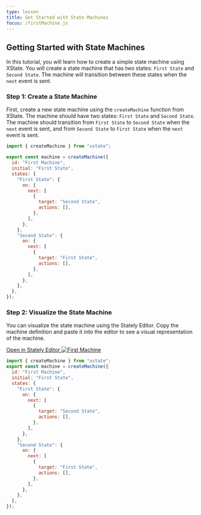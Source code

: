 ```yaml
---
type: lesson
title: Get Started with State Machines
focus: /firstMachine.js
---
```


## Getting Started with State Machines

In this tutorial, you will learn how to create a simple state machine using XState. You will create a state machine that has two states: `First State` and `Second State`. The machine will transition between these states when the `next` event is sent.

### Step 1: Create a State Machine

First, create a new state machine using the `createMachine` function from XState. The machine should have two states: `First State` and `Second State`. The machine should transition from `First State` to `Second State` when the `next` event is sent, and from `Second State` to `First State` when the `next` event is sent.

```js
import { createMachine } from "xstate";

export const machine = createMachine({
  id: "First Machine",
  initial: "First State",
  states: {
    "First State": {
      on: {
        next: [
          {
            target: "Second State",
            actions: [],
          },
        ],
      },
    },
    "Second State": {
      on: {
        next: [
          {
            target: "First State",
            actions: [],
          },
        ],
      },
    },
  },
});
```

### Step 2: Visualize the State Machine

You can visualize the state machine using the Stately Editor. Copy the machine definition and paste it into the editor to see a visual representation of the machine.

<a href="https://stately.ai/registry/editor/6ad630e7-c4f1-40e5-8068-4c0a0398a8e9?machineId=a5701504-59a3-4092-9bd4-3972be705357&mode=design" target="_blank">
Open in Stately Editor
<img src="/first-machine.png" alt="First Machine" />
</a>

```js add={9}
import { createMachine } from "xstate";
export const machine = createMachine({
  id: "First Machine",
  initial: "First State",
  states: {
    "First State": {
      on: {
        next: [
          {
            target: "Second State",
            actions: [],
          },
        ],
      },
    },
    "Second State": {
      on: {
        next: [
          {
            target: "First State",
            actions: [],
          },
        ],
      },
    },
  },
});
```
